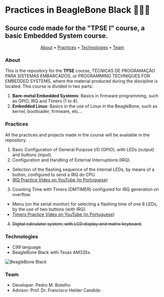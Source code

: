 # Practices in BeagleBone Black 🤖👨‍💻
## Source code made for the "TPSE I" course, a basic Embedded System course.

<p align="center">
 <a href="#about">About</a> •
 <a href="#practices">Practices</a> •
 <a href="#technologies">Technologies</a> •
 <a href="#team">Team</a>
</p>

### About

This is the repository for the <b>TPSE</b> course, TÉCNICAS DE PROGRAMAÇÃO PARA SISTEMAS EMBARCADOS, or PROGRAMMING TECHNIQUES FOR EMBEDDED SYSTEMS, where the material produced during the discipline is located. This course is divided in two parts:

1) <b>Bare-metal Embedded Systems</b>: Basics in firmware programming, such as GPIO, IRQ and Timers (1 to 4).
2) <b>Embedded Linux</b>: Basics in the use of Linux in the BeagleBone, such as kernel, bootloader, firmware, etc...

### Practices

All the practices and projects made in the course will be available in the repository.

1) Basic Configuration of General Purpose I/O (GPIO), with LEDs (output) and buttons (input).
2) Configuration and Handling of External Interruptions.(IRQ).
- Selection of the flashing sequence of the internal LEDs, by means of a button, configured to send a IRQ do CPU.
- <a href="https://www.youtube.com/watch?v=AKgDbaAUTqY&t=25s">IRQ Practice Video on YouTube (in Portuguese) </a>
3) Counting Time with Timers (DMTIMER) configured for IRQ generation on overflow.
- Menu (on the serial monitor) for selecting a flashing time of one 8 LEDs, by the use of two buttons (with IRQ).
- <a href="https://www.youtube.com/watch?v=jdHQ_jgo2IM">Timers Practice Video on YouTube (in Portuguese) </a>
4) ~~Digital calculator system, with LCD display and matrix keyboard.~~

### Technologies

- C99 language.
- BeagleBone Black with Texas AM335x.

![BeagleBone Black](https://i0.wp.com/makezine.com/wp-content/uploads/2013/04/beagleboneblack01.png?fit=1349%2C900&ssl=1)

### Team

- Developer: Pedro M. Botelho
- Advisor: Prof. Dr.  Francisco Helder Candido
